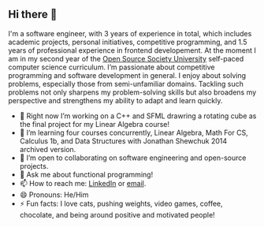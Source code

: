 <!--
**edcedcedcedc/edcedcedcedc** is a ✨ _special_ ✨ repository because its `README.md` (this file) appears on your GitHub profile.

Here are some ideas to get you started:

- 🔭 I’m currently working on ...
- 🌱 I’m currently learning ...
- 👯 I’m looking to collaborate on ...
- 🤔 I’m looking for help with ...
- 💬 Ask me about ...
- 📫 How to reach me: ...
- 😄 Pronouns: ...
- ⚡ Fun fact: ...
-->

## Hi there 👋  

I'm a software engineer, with 3 years of experience in total, which includes academic projects, personal initiatives, competitive programming, and 1.5 years of professional experience in frontend developement. At the moment I am in my second year of the [Open Source Society University](https://github.com/edcedcedcedc/computer-science-curriculum-ossu) self-paced computer science curriculum. I’m passionate about competitive programming and software development in general. I enjoy about solving problems, especially those from semi-unfamiliar domains. Tackling such problems not only sharpens my problem-solving skills but also broadens my perspective and strengthens my ability to adapt and learn quickly.

- 🔭 Right now I’m working on a C++ and SFML drawring a rotating cube as the final project for my Linear Algebra course!
- 🌱 I’m learning four courses concurrently, Linear Algebra, Math For CS, Calculus 1b, and Data Structures with Jonathan Shewchuk 2014 archived version.
- 👯 I’m open to collaborating on software engineering and open-source projects.
- 💬 Ask me about functional programming!
- 📫 How to reach me: [LinkedIn](https://www.linkedin.com/in/androranogajec/) or [email](mailto:ranogaet@gmail.com).
- 😄 Pronouns: He/Him
- ⚡ Fun facts: I love cats, pushing weights, video games, coffee, chocolate, and being around positive and motivated people!


